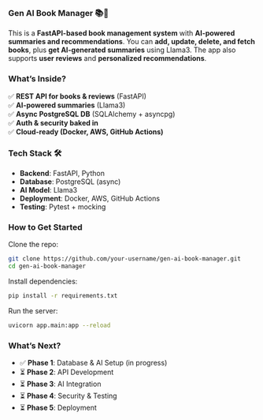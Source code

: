 ### **Gen AI Book Manager** 📚🚀  

This is a **FastAPI-based book management system** with **AI-powered summaries and recommendations**. You can **add, update, delete, and fetch books**, plus **get AI-generated summaries** using Llama3. The app also supports **user reviews** and **personalized recommendations**.  

### **What’s Inside?**  
✅ **REST API for books & reviews** (FastAPI)  
✅ **AI-powered summaries** (Llama3)  
✅ **Async PostgreSQL DB** (SQLAlchemy + asyncpg)  
✅ **Auth & security baked in**  
✅ **Cloud-ready (Docker, AWS, GitHub Actions)**  

### **Tech Stack 🛠️**  
- **Backend**: FastAPI, Python  
- **Database**: PostgreSQL (async)  
- **AI Model**: Llama3  
- **Deployment**: Docker, AWS, GitHub Actions  
- **Testing**: Pytest + mocking  

### **How to Get Started**  
Clone the repo:  
```bash
git clone https://github.com/your-username/gen-ai-book-manager.git
cd gen-ai-book-manager
```
Install dependencies:  
```bash
pip install -r requirements.txt
```
Run the server:  
```bash
uvicorn app.main:app --reload
```

### **What’s Next?**  
- ✅ **Phase 1**: Database & AI Setup (in progress)  
- ⏳ **Phase 2**: API Development  
- ⏳ **Phase 3**: AI Integration  
- ⏳ **Phase 4**: Security & Testing  
- ⏳ **Phase 5**: Deployment  
